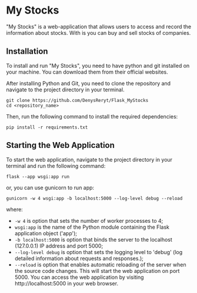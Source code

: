 # My Stocks
"My Stocks" is a web-application that allows users to access and record the information about stocks. With is you 
can buy and sell stocks of companies.

## Installation
To install and run "My Stocks", you need to have python and git installed on your machine. You 
can download them from their official websites.

After installing Python and Git, you need to clone the repository and navigate to the project directory in your 
terminal. 
```commandline
git clone https://github.com/DenysReryt/Flask_MyStocks
cd <repository_name>
```
Then, run the following command to install the required dependencies:
```commandline
pip install -r requirements.txt
```

## Starting the Web Application
To start the web application, navigate to the project directory in your terminal and run the following command:
```commandline
flask --app wsgi:app run
```
or, you can use gunicorn to run app:
```commandline
gunicorn -w 4 wsgi:app -b localhost:5000 --log-level debug --reload
```
where:
+ ```-w 4``` is option that sets the number of worker processes to 4;
+ ```wsgi:app``` is the name of the Python module containing the Flask application object ('app');
+ ```-b localhost:5000``` is option that binds the server to the localhost (127.0.0.1) IP address and port 5000;
+ ```--log-level debug``` is option that sets the logging level to 'debug' (log detailed information about requests 
  and responses.);
+ ```--reload``` is option that enables automatic reloading of the server when the source code changes.
This will start the web application on port 5000. You can access the web application by visiting http://localhost:5000 
  in your web browser.
